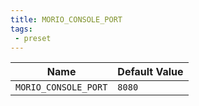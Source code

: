 ```yaml
---
title: MORIO_CONSOLE_PORT
tags:
 - preset
---
```





<!-- MORIO_AUTO_GENERATED_CONTENT_STARTS - Manual changes made below will be overwritten -->
| Name | Default Value |
|------|---------------|
| `MORIO_CONSOLE_PORT` | `8080` |
<!-- MORIO_AUTO_GENERATED_CONTENT_ENDS - Manual changes made above will be overwritten -->
